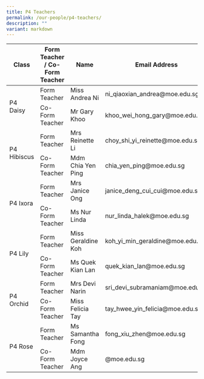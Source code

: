 ```yaml
---
title: P4 Teachers
permalink: /our-people/p4-teachers/
description: ""
variant: markdown
---
```

<table>
<thead>
  <tr>
    <th>Class</th>
    <th>Form Teacher / Co-Form Teacher</th>
    <th>Name</th>
    <th>Email Address</th>
  </tr>
</thead>
<tbody>
  <tr>
    <td rowspan="2">P4 Daisy</td>
    <td>Form Teacher</td>
    <td>Miss Andrea Ni</td>
    <td>ni_qiaoxian_andrea@moe.edu.sg</td>
  </tr>
  <tr>
    <td>Co-Form Teacher</td>
    <td>Mr Gary Khoo</td>
    <td>khoo_wei_hong_gary@moe.edu.sg</td>
  </tr>
  <tr>
    <td rowspan="2">P4 Hibiscus      </td>
    <td>Form Teacher</td>
    <td>Mrs Reinette Li</td>
    <td>choy_shi_yi_reinette@moe.edu.sg</td>
  </tr>
  <tr>
    <td>Co-Form Teacher</td>
    <td>Mdm Chia Yen Ping</td>
    <td>chia_yen_ping@moe.edu.sg</td>
  </tr>
  <tr>
    <td rowspan="2">P4 Ixora</td>
    <td>Form Teacher</td>
    <td>Mrs Janice Ong</td>
    <td>janice_deng_cui_cui@moe.edu.sg</td>
  </tr>
  <tr>
    <td>Co-Form Teacher</td>
    <td>Ms Nur Linda</td>
    <td>nur_linda_halek@moe.edu.sg</td>
  </tr>
  <tr>
    <td rowspan="2">P4 Lily</td>
    <td>Form Teacher</td>
    <td>Miss Geraldine Koh</td>
    <td>koh_yi_min_geraldine@moe.edu.sg</td>
  </tr>
  <tr>
    <td>Co-Form Teacher</td>
    <td>Ms Quek Kian Lan</td>
    <td>quek_kian_lan@moe.edu.sg</td>
  </tr>
  <tr>
    <td rowspan="2">P4 Orchid</td>
    <td>Form Teacher</td>
    <td>Mrs Devi Narin</td>
    <td>sri_devi_subramaniam@moe.edu.sg</td>
  </tr>
  <tr>
    <td>Co-Form Teacher</td>
    <td>Miss Felicia Tay</td>
    <td>tay_hwee_yin_felicia@moe.edu.sg</td>
  </tr>
  <tr>
    <td rowspan="2">P4 Rose</td>
    <td>Form Teacher</td>
    <td>Ms Samantha Fong</td>
    <td>fong_xiu_zhen@moe.edu.sg</td>
  </tr>
  <tr>
    <td>Co-Form Teacher</td>
    <td>Mdm Joyce Ang</td>
    <td>@moe.edu.sg</td>
  </tr>
</tbody>
</table>